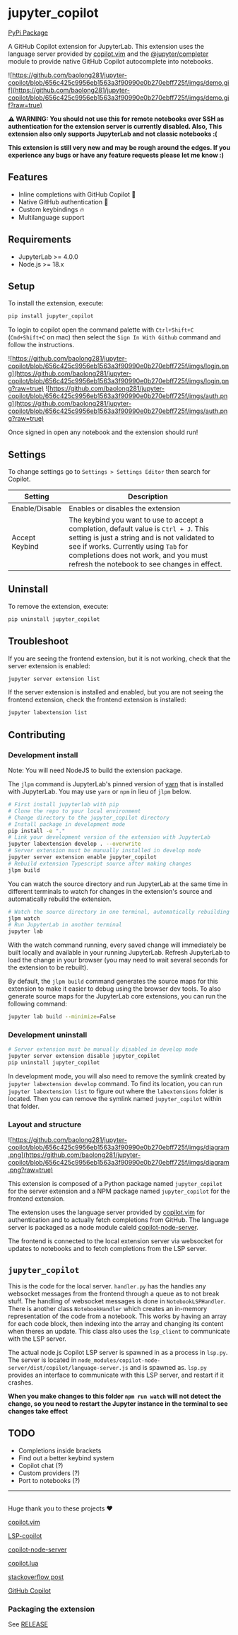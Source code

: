 # jupyter_copilot

[PyPi Package](https://pypi.org/project/jupyter-copilot/)

A GitHub Copilot extension for JupyterLab. This extension uses the language server provided by [copilot.vim](https://github.com/github/copilot.vim) and the [@jupyter/completer](https://jupyterlab.readthedocs.io/en/latest/user/completer.html) module to provide native GitHub Copilot autocomplete into notebooks.

![https://github.com/baolong281/jupyter-copilot/blob/656c425c9956eb1563a3f90990e0b270ebff725f/imgs/demo.gif](https://github.com/baolong281/jupyter-copilot/blob/656c425c9956eb1563a3f90990e0b270ebff725f/imgs/demo.gif?raw=true)


**⚠️ WARNING: You should not use this for remote notebooks over SSH as authentication for the extension server  is currently disabled. Also, This extension also only supports JupyterLab and not classic notebooks :(**

**This extension is still very new and may be rough around the edges. If you experience any bugs or have any feature requests please let me know :)**

## Features

- Inline completions with GitHub Copilot 🤖
- Native GitHub authentication 🔐
- Custom keybindings 🔥
- Multilanguage support

## **Requirements**

- JupyterLab >= 4.0.0
- Node.js >= 18.x

## Setup

To install the extension, execute:

```bash
pip install jupyter_copilot
```

To login to copilot open the command palette with `Ctrl+Shift+C` (`Cmd+Shift+C` on mac) then select the `Sign In With Github` command and follow the instructions.

![https://github.com/baolong281/jupyter-copilot/blob/656c425c9956eb1563a3f90990e0b270ebff725f/imgs/login.png](https://github.com/baolong281/jupyter-copilot/blob/656c425c9956eb1563a3f90990e0b270ebff725f/imgs/login.png?raw=true)
![https://github.com/baolong281/jupyter-copilot/blob/656c425c9956eb1563a3f90990e0b270ebff725f/imgs/auth.png](https://github.com/baolong281/jupyter-copilot/blob/656c425c9956eb1563a3f90990e0b270ebff725f/imgs/auth.png?raw=true)

Once signed in open any notebook and the extension should run!

## Settings

To change settings go to `Settings > Settings Editor` then search for Copilot.

| Setting        | Description                                                                                                                                                                                                                                                           |
| -------------- | --------------------------------------------------------------------------------------------------------------------------------------------------------------------------------------------------------------------------------------------------------------------- |
| Enable/Disable | Enables or disables the extension                                                                                                                                                                                                                                     |
| Accept Keybind | The keybind you want to use to accept a completion, default value is `Ctrl + J`. This setting is just a string and is not validated to see if works. Currently using `Tab` for completions does not work, and you must refresh the notebook to see changes in effect. |

## Uninstall

To remove the extension, execute:

```bash
pip uninstall jupyter_copilot
```

## Troubleshoot

If you are seeing the frontend extension, but it is not working, check
that the server extension is enabled:

```bash
jupyter server extension list
```

If the server extension is installed and enabled, but you are not seeing
the frontend extension, check the frontend extension is installed:

```bash
jupyter labextension list
```

## Contributing

### Development install

Note: You will need NodeJS to build the extension package.

The `jlpm` command is JupyterLab's pinned version of
[yarn](https://yarnpkg.com/) that is installed with JupyterLab. You may use
`yarn` or `npm` in lieu of `jlpm` below.

```bash
# First install jupyterlab with pip
# Clone the repo to your local environment
# Change directory to the jupyter_copilot directory
# Install package in development mode
pip install -e "."
# Link your development version of the extension with JupyterLab
jupyter labextension develop . --overwrite
# Server extension must be manually installed in develop mode
jupyter server extension enable jupyter_copilot
# Rebuild extension Typescript source after making changes
jlpm build
```

You can watch the source directory and run JupyterLab at the same time in different terminals to watch for changes in the extension's source and automatically rebuild the extension.

```bash
# Watch the source directory in one terminal, automatically rebuilding when needed
jlpm watch
# Run JupyterLab in another terminal
jupyter lab
```

With the watch command running, every saved change will immediately be built locally and available in your running JupyterLab. Refresh JupyterLab to load the change in your browser (you may need to wait several seconds for the extension to be rebuilt).

By default, the `jlpm build` command generates the source maps for this extension to make it easier to debug using the browser dev tools. To also generate source maps for the JupyterLab core extensions, you can run the following command:

```bash
jupyter lab build --minimize=False
```

### Development uninstall

```bash
# Server extension must be manually disabled in develop mode
jupyter server extension disable jupyter_copilot
pip uninstall jupyter_copilot
```

In development mode, you will also need to remove the symlink created by `jupyter labextension develop`
command. To find its location, you can run `jupyter labextension list` to figure out where the `labextensions`
folder is located. Then you can remove the symlink named `jupyter_copilot` within that folder.

### Layout and structure

![https://github.com/baolong281/jupyter-copilot/blob/656c425c9956eb1563a3f90990e0b270ebff725f/imgs/diagram.png](https://github.com/baolong281/jupyter-copilot/blob/656c425c9956eb1563a3f90990e0b270ebff725f/imgs/diagram.png?raw=true)

This extension is composed of a Python package named `jupyter_copilot`
for the server extension and a NPM package named `jupyter_copilot`
for the frontend extension.

The extension uses the language server provided by [copilot.vim](https://github.com/github/copilot.vim) for authentication and to actually fetch completions from GitHub. The language server is packaged as a node module caleld [copilot-node-server](https://github.com/jfcherng/copilot-node-server).

The frontend is connected to the local extension server via websocket for updates to notebooks and to fetch completions from the LSP server.

## `jupyter_copilot`

This is the code for the local server. `handler.py` has the handles any websocket messages from the frontend through a queue as to not break stuff. The handling of websocket messages is done in `NotebookLSPHandler`. There is another class `NotebookHandler` which creates an in-memory representation of the code from a notebook. This works by having an array for each code block, then indexing into the array and changing its content when theres an update. This class also uses the `lsp_client` to communicate with the LSP server.

The actual node.js Copilot LSP server is spawned in as a process in `lsp.py`. The server is located in `node_modules/copilot-node-server/dist/copilot/language-server.js` and is spawned as. `lsp.py` provides an interface to communicate with this LSP server, and restart if it crashes.

**When you make changes to this folder `npm run watch` will not detect the change, so you need to restart the Jupyter instance in the terminal to see changes take effect**

## TODO

- Completions inside brackets
- Find out a better keybind system
- Copilot chat (?)
- Custom providers (?)
- Port to notebooks (?)

---

\
Huge thank you to these projects ❤️

[copilot.vim](https://github.com/github/copilot.vim)

[LSP-copilot](https://github.com/TerminalFi/LSP-copilot)

[copilot-node-server](https://github.com/jfcherng/copilot-node-server)

[copilot.lua](https://www.google.com/search?q=copilot.lua&oq=copilot.lua&aqs=chrome..69i57j0i512j35i39i512i650j69i60j5i44l2.1196j0j4&sourceid=chrome&ie=UTF-8)

[stackoverflow post](https://stackoverflow.com/questions/76741410/how-to-invoke-github-copilot-programmatically)

[GitHub Copilot](https://github.com/features/copilot)

### Packaging the extension

See [RELEASE](RELEASE.md)
